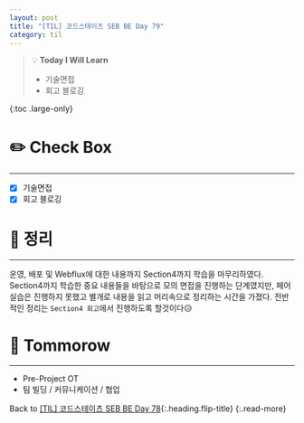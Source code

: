 ```yaml
---
layout: post
title: "[TIL] 코드스테이츠 SEB BE Day 79"
category: til
---
```

> 💡 **Today I Will Learn**
>
> * 기술면접
> * 회고 블로깅

{:toc .large-only}

# ✏️ Check Box
***

* [x] <label>기술면접</label>
* [x] <label>회고 블로깅</label>

# 📌 정리
***

운영, 배포 및 Webflux에 대한 내용까지 Section4까지 학습을 마무리하였다. Section4까지 학습한 중요 내용들을 바탕으로 모의 면접을 진행하는 단계였지만, 페어 실습은 진행하지 못했고 별개로 내용을 읽고 머리속으로 정리하는 시간을 가졌다. 전반적인 정리는 `Section4 회고`에서 진행하도록 할것이다😥

# 🎯 Tommorow
***

* Pre-Project OT
* 팀 빌딩 / 커뮤니케이션 / 협업

Back to [[TIL] 코드스테이츠 SEB BE Day 78](220817-til){:.heading.flip-title}
{:.read-more}